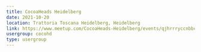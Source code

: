 ```yaml
---
title: CocoaHeads Heidelberg
date: 2021-10-20
location: Trattoria Toscana Heidelberg, Heidelberg
link: https://www.meetup.com/CocoaHeads-Heidelberg/events/qjhrrryccnbbc/
usergroup: cocohd
type: usergroup
---
```

